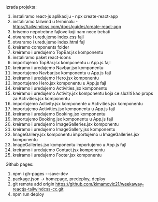 Izrada projekta:

1. instaliramo react-js aplikaciju - npx create-react-app
2. instaliramo tailwind u terminalu - https://tailwindcss.com/docs/guides/create-react-app
3. brisemo nepotrebne fajlove koji nam nece trebati
4. otvaramo i uredujemo index.css fajl
5. otvaramo i uredujemo index.html fajl
6. kreiramo components folder
7. kreiramo i uredujemo TopBar.jsx komponentu
8. instaliramo paket react-icons
9. importujemo TopBar.jsx komponentu u App.js fajl
10. kreiramo i uredujemo Navbar.jsx komponentu
11. importujemo Navbar.jsx komponentu u App.js fajl
12. kreiramo i uredujemo Hero.jsx komponentu
13. importujemo Hero.jsx komponentu u App.js fajl
14. kreiramo i uredujemo Activities.jsx komponentu
15. kreiramo i uredujemo Activity.jsx komponentu koja ce sluziti kao props za Activities.jsx komponentu
16. importujemo Activity.jsx komponente u Activities.jsx komponentu
17. importujemo Activities.jsx komponentu u App.js fajl
18. kreiramo i uredujemo Booking.jsx komponentu
19. importujemo Booking.jsx komponentu u App.js fajl
20. kreiramo i uredujemo ImageGalleries.jsx komponentu
21. kreiramo i uredujemo ImageGallery.jsx komponentu
22. ImageGallery.jsx komponentu importujemo u ImageGalleries.jsx komponentu
23. ImageGalleries.jsx komponentu importujemo u App.js fajl
24. kreiramo i uredujemo Contact.jsx komponentu
25. kreiramo i uredujemo Footer.jsx komponentu



Github pages:

1. npm i gh-pages --save-dev
2. package.json -> homepage, predeploy, deploy
3. git remote add origin https://github.com/kimamovic21/weekaway-reactjs-tailwindcss-cc.git
3. npm run deploy

